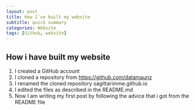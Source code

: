 ```yaml
---
layout: post
title: How I´ve built my website
subtitle: quick summary
categories: Website
tags: [Github, website]
---
```


## How i have built my website

1. I created a GitHub account 
2. I cloned a repository from https://github.com/datamaunz
3. I renamed the cloned repository sagittarimme.github.io
4. I edited the files as described in the README.md
5. Now I am writing my first post by following the advice that i got from the README file

